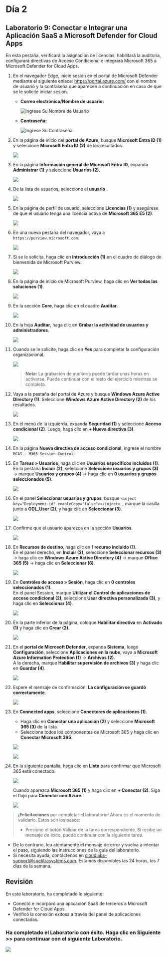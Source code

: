 # **Día 2**

## Laboratorio 9: Conectar e Integrar una Aplicación SaaS a Microsoft Defender for Cloud Apps

En esta pestaña, verificará la asignación de licencias, habilitará la auditoría, configurará directivas de Acceso Condicional e integrará Microsoft 365 a Microsoft Defender for Cloud Apps.

1. En el navegador Edge, inicie sesión en el portal de Microsoft Defender mediante el siguiente enlace: https://portal.azure.com/ con el nombre de usuario y la contraseña que aparecen a continuación en caso de que se le solicite iniciar sesión.

    - **Correo electrónico/Nombre de usuario:** <inject key="AzureAdUserEmail"></inject>
 
       ![Ingrese Su Nombre de Usuario](../../Project-Ready-Combined/Labwise/media/tr1.png)
 
   - **Contraseña:** <inject key="AzureAdUserPassword"></inject>

       ![Ingrese Su Contraseña](../../Project-Ready-Combined/Labwise/media/tr2.png)

1. En la página de inicio del **portal de Azure**, busque **Microsoft Entra ID (1)** y seleccione **Microsoft Entra ID (2)** de los resultados.

   ![](../media/rd_day2_ex1_t1_1.png)

1. En la página **Información general de Microsoft Entra ID**, expanda **Administrar (1)** y seleccione **Usuarios (2)**.

   ![](../media/rd_day2_ex1_t1_2.png)

1. De la lista de usuarios, seleccione el **usuario** <inject key="Deployment-id" enableCopy="false"></inject>.

   ![](../media/rd_day2_ex1_t1_3.png)

1. En la página de perfil de usuario, seleccione **Licencias (1)** y asegúrese de que el usuario tenga una licencia activa de **Microsoft 365 E5 (2)**.

   ![](../media/rd_day2_ex1_t1_4.png)

1. En una nueva pestaña del navegador, vaya a `https://purview.microsoft.com`.

   ![](../media/rd_day2_ex1_t1_5.png)

1. Si se le solicita, haga clic en **Introducción (1)** en el cuadro de diálogo de bienvenida de Microsoft Purview.

   ![](../media/rd_day2_ex1_t1_6.png)

1. En la página de inicio de Microsoft Purview, haga clic en **Ver todas las soluciones (1)**.

   ![](../media/rd_day2_ex1_t1_7.png)

1. En la sección **Core**, haga clic en el cuadro **Auditar**.

   ![](../media/rd_day2_ex1_t1_8.png)

1. En la hoja **Auditar**, haga clic en **Grabar la actividad de usuarios y administradores**.

   ![](../media/rd_day2_ex1_t1_9.png)

1. Cuando se le solicite, haga clic en **Yes** para completar la configuración organizacional.

    ![](../media/rd_day2_ex1_t1_10.png)

    > **Nota:** La grabación de auditoría puede tardar unas horas en activarse. Puede continuar con el resto del ejercicio mientras se completa.

1. Vaya a la pestaña del portal de Azure y busque **Windows Azure Active Directory (1)**. Seleccione **Windows Azure Active Directory (2)** de los resultados.

    ![](../media/rd_day2_ex1_t1_11.png)

1. En el menú de la izquierda, expanda **Seguridad (1)** y seleccione **Acceso condicional (2)**. Luego, haga clic en **+ Nueva directiva (3)**.

    ![](../media/rd_day2_ex1_t1_12.png)

1. En la página **Nueva directiva de acceso condicional**, ingrese el nombre `MCAS – M365 Session Control`.

1. En **Tareas > Usuarios**, haga clic en **Usuarios específicos incluidos (1)**.  
    En la pestaña **Incluir (2)**, seleccione **Seleccione usuarios y grupos (3)** → marque **Usuarios y grupos (4)** → haga clic en **0 usuarios y grupos seleccionados (5)**.

    ![](../media/rd_day2_ex1_t1_13.png)

1. En el panel **Seleccionar usuarios y grupos**, busque `<inject key="Deployment-id" enableCopy="false"></inject>
 `, marque la casilla junto a **ODL_User (2)**, y haga clic en **Seleccionar (3)**.

    ![](../media/rd_day2_ex1_t1_14.png)

1. Confirme que el usuario aparezca en la sección **Usuarios**.

    ![](../media/rd_day2_ex1_t1_15.png)

1. En **Recursos de destino**, haga clic en **1 recurso incluido (1)**.  
    En el panel derecho, en **Incluir (2)**, seleccione **Seleccionar recursos (3)** → haga clic en **Windows Azure Active Directory (4)** → marque **Office 365 (5)** → haga clic en **Seleccionar (6)**.

    ![](../media/rd_day2_ex1_t1_16.png)

1. En **Controles de acceso > Sesión**, haga clic en **0 controles seleccionados (1)**.  
    En el panel Session, marque **Utilizar el Control de aplicaciones de acceso condicional (2)**, seleccione **Usar directiva personalizada (3)**, y haga clic en **Seleccionar (4)**.

    ![](../media/rd_day2_ex1_t1_17.png)

1. En la parte inferior de la página, coloque **Habilitar directiva** en **Activado (1)** y haga clic en **Crear (2)**.

    ![](../media/rd_day2_ex1_t1_18.png)

1. En el **portal de Microsoft Defender**, expanda **Sistema**, luego **Configuración**, seleccione **Aplicaciones en la nube**, vaya a **Microsoft Azure Information Protection (1)** → **Archivos (2)**.  
    A la derecha, marque **Habilitar supervisión de archivos (3)** y haga clic en **Guardar (4)**.

    ![](../media/rd_day2_ex1_t1_19.png)

1. Espere el mensaje de confirmación: **La configuración se guardó correctamente**.

    ![](../media/rd_day2_ex1_t1_20.png)

1. En **Connected apps**, seleccione **Conectores de aplicaciones (1)**. 
    - Haga clic en **Conectar una aplicación (2)** y seleccione **Microsoft 365 (3)** de la lista.
    - Seleccione todos los componentes de Microsoft 365 y haga clic en **Conectar Microsoft 365**.

    ![](../media/rd_day2_ex1_t1_21.png)

    ![](../media/rd_day2_ex1_t1_212.png)

1. En la siguiente pantalla, haga clic en **Listo** para confirmar que Microsoft 365 está conectado.

    ![](../media/rd_day2_ex1_t1_22.png)

    Cuando aparezca **Microsoft 365 (1)** y haga clic en **+ Conectar (2)**. Siga el flujo para **Conectar con Azure**.

    ![](../media/rd_day2_ex1_t1_213.png)

> **¡Felicitaciones** por completar el laboratorio! Ahora es el momento de validarlo. Estos son los pasos:
> - Presione el botón Validar de la tarea correspondiente. Si recibe un mensaje de éxito, puede continuar con la siguiente tarea. 
- De lo contrario, lea atentamente el mensaje de error y vuelva a intentar el paso, siguiendo las instrucciones de la guía del laboratorio.
- Si necesita ayuda, contáctenos en cloudlabs-support@spektrasystems.com. Estamos disponibles las 24 horas, los 7 días de la semana.
<validation step="d841263c-65e4-4a6c-ab16-b57b20463af8" />

## Revisión

En este laboratorio, ha completado lo siguiente:

- Conectó e incorporó una aplicación SaaS de terceros a Microsoft Defender for Cloud Apps.
- Verificó la conexión exitosa a través del panel de aplicaciones conectadas.

### Ha completado el Laboratorio con éxito. Haga clic en **Siguiente >>** para continuar con el siguiente Laboratorio.

![](../media/rd_gs_1_9.png)